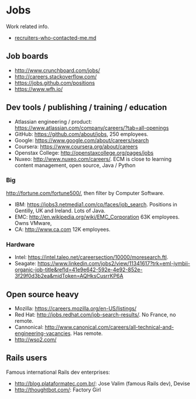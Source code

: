 # Jobs

Work related info.

- [recruiters-who-contacted-me.md](recruiters-who-contacted-me.md)

## Job boards

- http://www.crunchboard.com/jobs/
- http://careers.stackoverflow.com/
- https://jobs.github.com/positions
- https://www.wfh.io/

## Dev tools / publishing / training / education

- Atlassian engineering / product: <https://www.atlassian.com/company/careers/?tab=all-openings>
- GitHub: <https://github.com/about/jobs>, 250 employees.
- Google: <https://www.google.com/about/careers/search>
- Coursera: <https://www.coursera.org/about/careers>
- Openstax College: <http://openstaxcollege.org/pages/jobs>
- Nuxeo: <http://www.nuxeo.com/careers/>. ECM is close to learning content management, open source, Java / Python

### Big

<http://fortune.com/fortune500/>, then filter by Computer Software.

- IBM: <https://jobs3.netmedia1.com/cp/faces/job_search>. Positions in Gentilly, UK and Ireland. Lots of Java.
- EMC: <http://en.wikipedia.org/wiki/EMC_Corporation> 63K employees. Owns VMware, 
- CA: <http://www.ca.com> 12K employees.

### Hardware

- Intel: <https://intel.taleo.net/careersection/10000/moresearch.ftl>.
- Seagate: <https://www.linkedin.com/jobs2/view/11341617?trk=eml-jymbii-organic-job-title&refId=41e9e642-592e-4e92-852e-3f29f0d3b2ea&midToken=AQHksCusrrKP6A>

## Open source heavy

- Mozilla: <https://careers.mozilla.org/en-US/listings/>
- Red Hat: <http://jobs.redhat.com/job-search-results/>. No France, no remote.
- Cannonical: <http://www.canonical.com/careers/all-technical-and-engineering-vacancies>. Has remote.
- <http://wso2.com/>

## Rails users

Famous international Rails dev enterprises:

- <http://blog.plataformatec.com.br/>: Jose Valim (famous Rails dev), Devise
- <http://thoughtbot.com/>: Factory Girl
